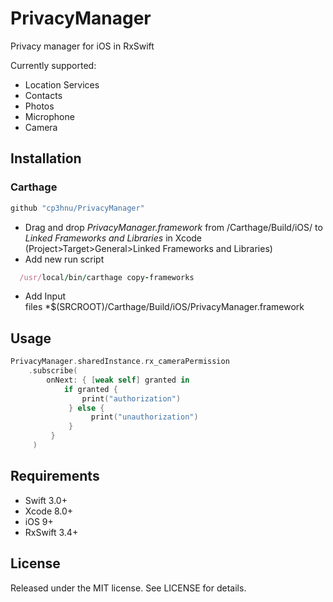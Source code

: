 # PrivacyManager

Privacy manager for iOS in RxSwift

Currently supported:

*   Location Services
*   Contacts
*   Photos
*   Microphone
*   Camera

## Installation

### Carthage

```swift
github "cp3hnu/PrivacyManager"
```

-   Drag and drop *PrivacyManager.framework* from /Carthage/Build/iOS/ to *Linked Frameworks and Libraries* in Xcode (Project>Target>General>Linked Frameworks and Libraries)
-   Add new run script

```ruby
  /usr/local/bin/carthage copy-frameworks
```

-   Add Input files *$(SRCROOT)/Carthage/Build/iOS/PrivacyManager.framework


## Usage

```swift
PrivacyManager.sharedInstance.rx_cameraPermission
	.subscribe(
		onNext: { [weak self] granted in
			if granted {
				print("authorization")
             } else {
                  print("unauthorization")
             }
         }
     )
```

## Requirements

-   Swift 3.0+
-   Xcode 8.0+
-   iOS 9+
-   RxSwift 3.4+

## License

Released under the MIT license. See LICENSE for details.